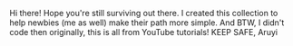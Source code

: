 Hi there! Hope you're still surviving out there.
I created this collection to help newbies (me as well) make their path more simple.
And BTW, I didn't code then originally, this is all from YouTube tutorials!
KEEP SAFE,
Aruyi
